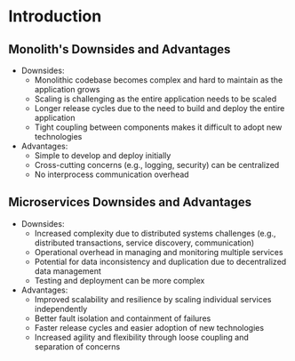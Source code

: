 # Introduction

## Monolith's Downsides and Advantages

- Downsides:
  - Monolithic codebase becomes complex and hard to maintain as the application grows
  - Scaling is challenging as the entire application needs to be scaled
  - Longer release cycles due to the need to build and deploy the entire application
  - Tight coupling between components makes it difficult to adopt new technologies
- Advantages:
  - Simple to develop and deploy initially
  - Cross-cutting concerns (e.g., logging, security) can be centralized
  - No interprocess communication overhead

## Microservices Downsides and Advantages

- Downsides:
  - Increased complexity due to distributed systems challenges (e.g., distributed transactions, service discovery, communication)
  - Operational overhead in managing and monitoring multiple services
  - Potential for data inconsistency and duplication due to decentralized data management
  - Testing and deployment can be more complex
- Advantages:
  - Improved scalability and resilience by scaling individual services independently
  - Better fault isolation and containment of failures
  - Faster release cycles and easier adoption of new technologies
  - Increased agility and flexibility through loose coupling and separation of concerns
